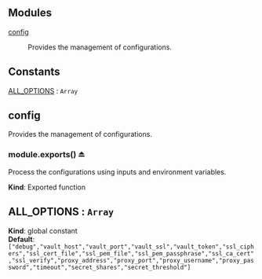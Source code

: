 ## Modules

<dl>
<dt><a href="#module_config">config</a></dt>
<dd><p>Provides the management of configurations.</p>
</dd>
</dl>

## Constants

<dl>
<dt><a href="#ALL_OPTIONS">ALL_OPTIONS</a> : <code>Array</code></dt>
<dd></dd>
</dl>

<a name="module_config"></a>
## config
Provides the management of configurations.

<a name="exp_module_config--module.exports"></a>
### module.exports() ⏏
Process the configurations using inputs and environment variables.

**Kind**: Exported function  
<a name="ALL_OPTIONS"></a>
## ALL_OPTIONS : <code>Array</code>
**Kind**: global constant  
**Default**: <code>[&quot;debug&quot;,&quot;vault_host&quot;,&quot;vault_port&quot;,&quot;vault_ssl&quot;,&quot;vault_token&quot;,&quot;ssl_ciphers&quot;,&quot;ssl_cert_file&quot;,&quot;ssl_pem_file&quot;,&quot;ssl_pem_passphrase&quot;,&quot;ssl_ca_cert&quot;,&quot;ssl_verify&quot;,&quot;proxy_address&quot;,&quot;proxy_port&quot;,&quot;proxy_username&quot;,&quot;proxy_password&quot;,&quot;timeout&quot;,&quot;secret_shares&quot;,&quot;secret_threshold&quot;]</code>  
